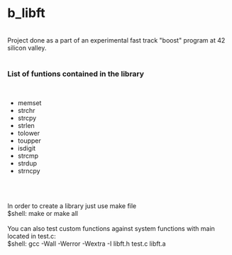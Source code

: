 # b_libft
<br>
Project done as a part of an experimental fast track "boost" program at 42 silicon valley.
<br><br>
<h3> List of funtions contained in the library </h3>
<br>
<ul>
<li> memset </li>
<li> strchr </li>
<li> strcpy </li>
<li> strlen </li>
<li> tolower </li>
<li> toupper </li>
<li> isdigit </li>
<li> strcmp </li> 
<li> strdup </li>
<li> strncpy </li>
 </ul>
<br><br>
<p>In order to create a library just use make file<br>$shell: make or make all <br><br>
You can also test custom functions against system functions with main located in test.c: <br>$shell: gcc -Wall -Werror -Wextra -I libft.h test.c libft.a </p>
